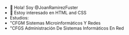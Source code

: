 - 👋 Hola! Soy @JoanRamirezFuster
- 👀 Estoy interesado en HTML and CSS
- Estudios:
- "CFGM Sistemas Microinformàticos Y Redes
- "CFGS Administración De Sistemas Informàticos En Red

<!---
JoanRamirezFuster/JoanRamirezFuster is a ✨ special ✨ repository because its `README.md` (this file) appears on your GitHub profile.
You can click the Preview link to take a look at your changes.
--->
